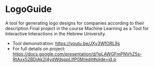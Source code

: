 # LogoGuide
A tool for generating logo designs for companies according to their description
Final project in the course Machine Learning as a Tool for Interactive Interactions in the Hebrew University.

- Tool demonstration: https://youtu.be/JXy3WfORL9s 
- For full details on project: https://docs.google.com/presentation/d/1eLAWGFmPNVhZ5s-RtAxx52BDjAk2I4ydWdsppLIfP0M/edit#slide=id.p
